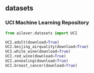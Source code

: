 ## datasets
### UCI Machine Learning Repository
```python
from ailever.datasets import UCI

UCI.adult(download=True)
UCI.beijing_airquality(download=True)
UCI.white_wine(download=True)
UCI.red_wine(download=True)
UCI.annealing(download=True)
UCI.breast_cancer(download=True)
```
